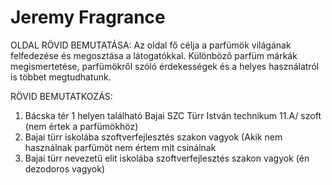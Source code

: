 # Jeremy Fragrance
OLDAL RÖVID BEMUTATÁSA:
  Az oldal fő célja a parfümök világának felfedezése és megosztása a látogatókkal. 
  Különböző parfüm márkák megismertetése, parfümökről szóló érdekességek és a helyes használatról is többet megtudhatunk.

RÖVID BEMUTATKOZÁS:
  1. Bácska tér 1 helyen található Bajai SZC Türr István technikum 11.A/ szoft (nem értek a parfümökhöz)
  2. Bajai türr iskolába szoftverfejlesztés szakon vagyok (Akik nem használnak parfümöt nem értem mit csinálnak
  3. Bajai türr nevezetű elit iskolába szoftverfejlesztés szakon vagyok (én dezodoros vagyok)
